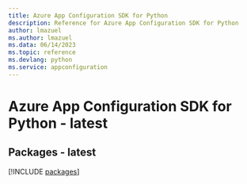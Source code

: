 ```yaml
---
title: Azure App Configuration SDK for Python
description: Reference for Azure App Configuration SDK for Python
author: lmazuel
ms.author: lmazuel
ms.data: 06/14/2023
ms.topic: reference
ms.devlang: python
ms.service: appconfiguration
---
```

# Azure App Configuration SDK for Python - latest
## Packages - latest
[!INCLUDE [packages](app-configuration-index.md)]